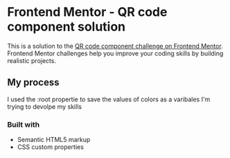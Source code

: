 # Frontend Mentor - QR code component solution

This is a solution to the [QR code component challenge on Frontend Mentor](https://www.frontendmentor.io/challenges/qr-code-component-iux_sIO_H). Frontend Mentor challenges help you improve your coding skills by building realistic projects. 
## My process
 I used the :root propertie to save the values of colors as a varibales
 I'm trying to devolpe my skills 
### Built with

- Semantic HTML5 markup
- CSS custom properties
